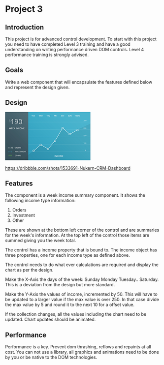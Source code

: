 # Project 3

## Introduction
This project is for advanced control development.
To start with this project you need to have completed Level 3 training and have a good understanding on writing performance driven DOM controls.
Level 4 performance training is strongly advised.

## Goals
Write a web component that will encapsulate the features defined below and represent the design given.

## Design
![alt tag](../Images/component.jpg)

https://dribbble.com/shots/1533691-Nukern-CRM-Dashboard

## Features
The component is a week income summary component.
It shows the following income type information:

1. Orders
2. Investment
3. Other

These are shown at the bottom left corner of the control and are summaries for the week's information.
At the top left of the control those items are summed giving you the week total.

The control has a income property that is bound to.
The income object has three properties, one for each income type as defined above.

The control needs to do what ever calculations are required and display the chart as per the design.

Make the X-Axis the days of the week:
Sunday Monday Tuesday.. Saturday.
This is a deviation from the design but more standard.

Make the Y-Axis the values of income, incremented by 50.
This will have to be updated to a larger value if the max value is over 250.
In that case divide the max value by 5 and round it to the next 10 for a offset value.

If the collection changes, all the values including the chart need to be updated.
Chart updates should be animated.

## Performance
Performance is a key.
Prevent dom thrashing, reflows and repaints at all cost.
You can not use a library, all graphics and animations need to be done by you or be native to the DOM technologies.
